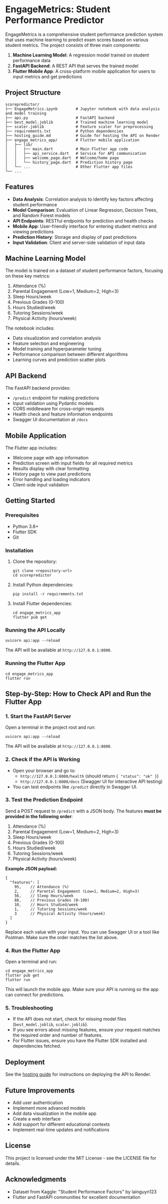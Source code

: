 # EngageMetrics: Student Performance Predictor

EngageMetrics is a comprehensive student performance prediction system that uses machine learning to predict exam scores based on various student metrics. The project consists of three main components:

1. **Machine Learning Model**: A regression model trained on student performance data
2. **FastAPI Backend**: A REST API that serves the trained model
3. **Flutter Mobile App**: A cross-platform mobile application for users to input metrics and get predictions

## Project Structure

```
scorepredictor/
├── EngageMetrics.ipynb        # Jupyter notebook with data analysis and model training
├── api.py                     # FastAPI backend
├── best_model.joblib          # Trained machine learning model
├── scaler.joblib              # Feature scaler for preprocessing
├── requirements.txt           # Python dependencies
├── hosting_guide.md           # Guide for hosting the API on Render
├── engage_metrics_app/        # Flutter mobile application
│   ├── lib/
│   │   ├── main.dart          # Main Flutter app code
│   │   ├── api_service.dart   # Service for API communication
│   │   ├── welcome_page.dart  # Welcome/home page
│   │   └── history_page.dart  # Prediction history page
│   └── ...                    # Other Flutter app files
└── ...
```

## Features

- **Data Analysis**: Correlation analysis to identify key factors affecting student performance
- **Model Comparison**: Evaluation of Linear Regression, Decision Trees, and Random Forest models
- **API Endpoints**: RESTful endpoints for prediction and health checks
- **Mobile App**: User-friendly interface for entering student metrics and viewing predictions
- **Prediction History**: Storage and display of past predictions
- **Input Validation**: Client and server-side validation of input data

## Machine Learning Model

The model is trained on a dataset of student performance factors, focusing on these key metrics:

1. Attendance (%)
2. Parental Engagement (Low=1, Medium=2, High=3)
3. Sleep Hours/week
4. Previous Grades (0-100)
5. Hours Studied/week
6. Tutoring Sessions/week
7. Physical Activity (hours/week)

The notebook includes:
- Data visualization and correlation analysis
- Feature selection and engineering
- Model training and hyperparameter tuning
- Performance comparison between different algorithms
- Learning curves and prediction scatter plots

## API Backend

The FastAPI backend provides:

- `/predict` endpoint for making predictions
- Input validation using Pydantic models
- CORS middleware for cross-origin requests
- Health check and feature information endpoints
- Swagger UI documentation at `/docs`

## Mobile Application

The Flutter app includes:

- Welcome page with app information
- Prediction screen with input fields for all required metrics
- Results display with clear formatting
- History page to view past predictions
- Error handling and loading indicators
- Client-side input validation

## Getting Started

### Prerequisites

- Python 3.8+
- Flutter SDK
- Git

### Installation

1. Clone the repository:
   ```
   git clone <repository-url>
   cd scorepredictor
   ```

2. Install Python dependencies:
   ```
   pip install -r requirements.txt
   ```

3. Install Flutter dependencies:
   ```
   cd engage_metrics_app
   flutter pub get
   ```

### Running the API Locally

```
uvicorn api:app --reload
```

The API will be available at `http://127.0.0.1:8000`.

### Running the Flutter App

```
cd engage_metrics_app
flutter run
```

## Step-by-Step: How to Check API and Run the Flutter App

### 1. Start the FastAPI Server

Open a terminal in the project root and run:
```
uvicorn api:app --reload
```
The API will be available at `http://127.0.0.1:8000`.

### 2. Check if the API is Working

- Open your browser and go to:
  - `http://127.0.0.1:8000/health` (should return `{ "status": "ok" }`)
  - `http://127.0.0.1:8000/docs` (Swagger UI for interactive API testing)
- You can test endpoints like `/predict` directly in Swagger UI.

### 3. Test the Prediction Endpoint

Send a POST request to `/predict` with a JSON body. The features **must be provided in the following order**:

1. Attendance (%)
2. Parental Engagement (Low=1, Medium=2, High=3)
3. Sleep Hours/week
4. Previous Grades (0-100)
5. Hours Studied/week
6. Tutoring Sessions/week
7. Physical Activity (hours/week)

**Example JSON payload:**
```
{
  "features": [
    95,    // Attendance (%)
    2,     // Parental Engagement (Low=1, Medium=2, High=3)
    56,    // Sleep Hours/week
    88,    // Previous Grades (0-100)
    10,    // Hours Studied/week
    1,     // Tutoring Sessions/week
    3      // Physical Activity (hours/week)
  ]
}
```
Replace each value with your input. You can use Swagger UI or a tool like Postman. Make sure the order matches the list above.

### 4. Run the Flutter App

Open a terminal and run:
```
cd engage_metrics_app
flutter pub get
flutter run
```
This will launch the mobile app. Make sure your API is running so the app can connect for predictions.

### 5. Troubleshooting
- If the API does not start, check for missing model files (`best_model.joblib`, `scaler.joblib`).
- If you see errors about missing features, ensure your request matches the required order and number of features.
- For Flutter issues, ensure you have the Flutter SDK installed and dependencies fetched.

## Deployment

See the [hosting guide](hosting_guide.md) for instructions on deploying the API to Render.

## Future Improvements

- Add user authentication
- Implement more advanced models
- Add data visualization in the mobile app
- Create a web interface
- Add support for different educational contexts
- Implement real-time updates and notifications

## License

This project is licensed under the MIT License - see the LICENSE file for details.

## Acknowledgments

- Dataset from Kaggle: "Student Performance Factors" by lainguyn123
- Flutter and FastAPI communities for excellent documentation